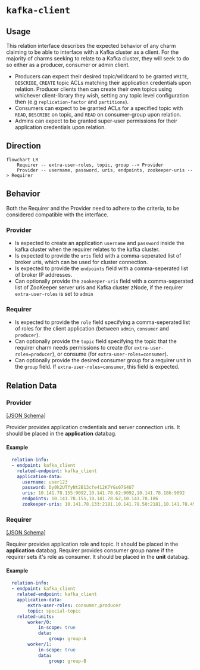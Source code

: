 # `kafka-client`

## Usage

This relation interface describes the expected behavior of any charm claiming to be able to interface with a Kafka cluster as a client. For the majority of charms seeking to relate to a Kafka cluster, they will seek to do so either as a producer, consumer or admin client.

- Producers can expect their desired topic/wildcard to be granted `WRITE`, `DESCRIBE`, `CREATE` topic ACLs matching their application credentials upon relation. Producer clients then can create their own topics using whichever client-library they wish, setting any topic level configuration then (e.g `replication-factor` and `partitions`).
- Consumers can expect to be granted ACLs for a specified topic with `READ`, `DESCRIBE` on topic, and `READ` on consumer-group upon relation.
- Admins can expect to be granted super-user permissions for their application credentials upon relation.

## Direction

```mermaid
flowchart LR
    Requirer -- extra-user-roles, topic, group --> Provider
    Provider -- username, password, uris, endpoints, zookeeper-uris --> Requirer
```

## Behavior

Both the Requirer and the Provider need to adhere to the criteria, to be considered compatible with the interface.

### Provider
- Is expected to create an application `username` and `password` inside the kafka cluster when the requirer relates to the kafka cluster.
- Is expected to provide the `uris` field with a comma-seperated list of broker uris, which can be used for cluster connection.
- Is expected to provide the `endpoints` field with a comma-seperated list of broker IP addresses.
- Can optionally provide the `zookeeper-uris` field with a comma-seperated list of ZooKeeper server uris and Kafka cluster zNode, if the requirer `extra-user-roles` is set to `admin`

### Requirer
- Is expected to provide the `role` field specifying a comma-seperated list of roles for the client application (between `admin`, `consumer` and `producer`).
- Can optionally provide the `topic` field specifying the topic that the requirer charm needs permissions to create (for `extra-user-roles=producer`), or consume (for `extra-user-roles=consumer`).
- Can optionally provide the desired consumer group for a requirer unit in the `group` field. If `extra-user-roles=consumer`, this field is expected.

## Relation Data

### Provider

[\[JSON Schema\]](./schemas/provider.json)

Provider provides application credentials and server connection uris. It should be placed in the **application** databag.


#### Example
```yaml
  relation-info:
  - endpoint: kafka_client
    related-endpoint: kafka_client
    application-data:
      username: user123
      password: Dy0k2UTfyNt2B13cfe412K7YGs07S4U7
      uris: 10.141.78.155:9092,10.141.78.62:9092,10.141.78.186:9092
      endpoints: 10.141.78.155,10.141.78.62,10.141.78.186
      zookeeper-uris: 10.141.78.133:2181,10.141.78.50:2181,10.141.78.45:2181/kafka

```

### Requirer

[\[JSON Schema\]](./schemas/requirer.json)

Requirer provides application role and topic. It should be placed in the **application** databag.
Requirer provides consumer group name if the requirer sets it's role as consumer. It should be placed in the **unit** databag.

#### Example

```yaml
  relation-info:
  - endpoint: kafka_client
    related-endpoint: kafka_client
    application-data:
        extra-user-roles: consumer,producer
        topic: special-topic
    related-units:
        worker/0:
            in-scope: true
            data:
                group: group-A
        worker/1:
            in-scope: true
            data:
                group: group-B

```
